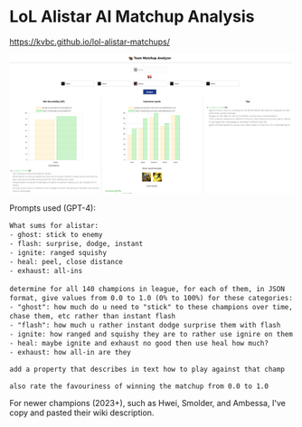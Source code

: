 # LoL Alistar AI Matchup Analysis 

https://kvbc.github.io/lol-alistar-matchups/

![](./screenshot.PNG)

Prompts used (GPT-4):

```
What sums for alistar:
- ghost: stick to enemy
- flash: surprise, dodge, instant
- ignite: ranged squishy
- heal: peel, close distance
- exhaust: all-ins

determine for all 140 champions in league, for each of them, in JSON format, give values from 0.0 to 1.0 (0% to 100%) for these categories:
- "ghost": how much do u need to "stick" to these champions over time, chase them, etc rather than instant flash
- "flash": how much u rather instant dodge surprise them with flash
- ignite: how ranged and squishy they are to rather use ignire on them
- heal: maybe ignite and exhaust no good then use heal how much?
- exhaust: how all-in are they
```

```
add a property that describes in text how to play against that champ
```

```
also rate the favouriness of winning the matchup from 0.0 to 1.0
```

For newer champions (2023+), such as Hwei, Smolder, and Ambessa, I've copy and pasted their wiki description.
